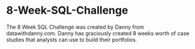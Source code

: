 # 8-Week-SQL-Challenge
The 8 Week SQL Challenge was created by Danny from datawithdanny.com. Danny has graciously created 8 weeks worth of case studies that analysts can use to build their portfolios.
